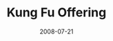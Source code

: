 ---
layout: media
category: media
title: "Kung Fu Offering"
date: 2008-07-21
description: "A brief history of the \"offering\" at Crossroads."
video: "http://s3.amazonaws.com/crossroadsvideomessages/KungFuOffering1.mp4"
video-poster: "http://s3.amazonaws.com/crossroads-media/images/legacy/content/KungFu1-still.jpg"
---